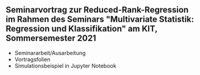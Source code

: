 ## Seminarvortrag zur Reduced-Rank-Regression im Rahmen des Seminars "Multivariate Statistik: Regression und Klassifikation" am KIT, Sommersemester 2021
- Seminararbeit/Ausarbeitung
- Vortragsfolien
- Simulationsbeispiel in Jupyter Notebook
